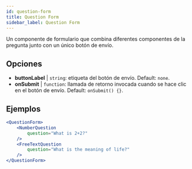```yaml
---
id: question-form 
title: Question Form
sidebar_label: Question Form
---
```


Un componente de formulario que combina diferentes componentes de la pregunta junto con un único botón de envío.

## Opciones

* __buttonLabel__ | `string`: etiqueta del botón de envío. Default: `none`.
* __onSubmit__ | `function`: llamada de retorno invocada cuando se hace clic en el botón de envío. Default: `onSubmit() {}`.


## Ejemplos

```jsx live
<QuestionForm>
    <NumberQuestion
        question="What is 2+2?"
    />
    <FreeTextQuestion
        question="What is the meaning of life?"
    />    
</QuestionForm>
```
